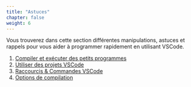 ```yaml
---
title: "Astuces"
chapter: false
weight: 6
---
```


Vous trouverez dans cette section différentes manipulations, astuces et rappels pour vous aider à programmer rapidement en utilisant VSCode.
1. [Compiler et exécuter des petits programmes](1-snippets)
2. [Utiliser des projets VSCode](2-vscode)
3. [Raccourcis & Commandes VSCode](3-keybinds-commands)
4. [Options de compilation](4-terminal)
 
